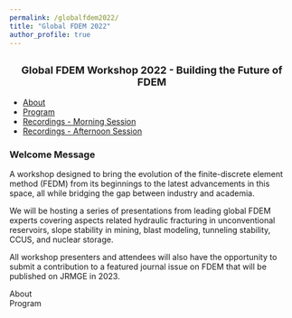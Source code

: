 ```yaml
---
permalink: /globalfdem2022/
title: "Global FDEM 2022"
author_profile: true
---
```







<link rel='stylesheet' id='bootstrap-css' href='https://geogroup.utoronto.ca/wp-content/themes/science-lite-CHILD2-TEST/assets/css/bootstrap.min.css?ver=3.3.2' type='text/css' media='all' />


<center><h2><font size ="4">Global FDEM Workshop 2022 - Building the Future of FDEM</font></h2></center>




<!-- nav -->
<div>
<ul class="nav nav-tabs" role="tablist">
    <li role="presentation" class="active"><a href="#About" aria-controls="About" role="tab" data-toggle="tab">About</a></li>
	<li role="presentation"><a href="#Program" aria-controls="Program" role="tab" data-toggle="tab">Program</a></li>
	<li role="presentation"><a href="#Recordings - Morning Session" aria-controls="Recordings - Morning Session" role="tab" data-toggle="tab">Recordings - Morning Session</a></li>
	<li role="presentation"><a href="#Recordings - Afternoon Session" aria-controls="Recordings - Afternoon Session" role="tab" data-toggle="tab">Recordings - Afternoon Session<a></li>
</ul>	
</div>

<!-- Panel -->
<div class="tab-content">
    <div role="tabpanel" class="tab-pane active" id="About">
	    <h3><strong>Welcome Message</strong></h3>
		<p>A workshop designed to bring the evolution of the finite-discrete element method (FEDM) from its beginnings to the latest advancements in this space, all while bridging the gap between industry and academia.</p>
		<p>We will be hosting a series of presentations from leading global FDEM experts covering aspects related hydraulic fracturing in unconventional reservoirs, slope stability in mining, blast modeling, tunneling stability, CCUS, and nuclear storage.</p>
		<p>All workshop presenters and attendees will also have the opportunity to submit a contribution to a featured journal issue on FDEM that will be published on JRMGE in 2023.</p> <http://www.jrmge.cn/newscontent-4-135.html>
	</div>
	<div role="tabpanel" class="tab-pane" id="Program" hidden="hidden">
	    aaa
	</div>
	<div role="tabpanel" class="tab-pane" id="Recordings - Morning Session" hidden="hidden">
        bbbb
    </div>
	<div role="tabpanel" class="tab-pane" id="Recordings - Afternoon Session" hidden="hidden">
        cccc
    </div>
</div>




<div class="elementor-tabs-content-wrapper" role="tablist" aria-orientation="vertical">
	<div class="elementor-tab-title elementor-tab-mobile-title" aria-selected="true" data-tab="1" 
role="tab" tabindex="0" aria-controls="elementor-tab-content-1651" aria-expanded="false">About</div>
	<div id="elementor-tab-content-1651" class="elementor-tab-content elementor-clearfix" data-tab="1" 
role="tabpanel" aria-labelledby="elementor-tab-title-1651" tabindex="0" 
hidden="false"><h3><strong>Welcome Message</strong></h3> ... </div>


<div class="elementor-tab-title elementor-tab-mobile-title" aria-selected="false" data-tab="2" role="tab" 
tabindex="-1" aria-controls="elementor-tab-content-1652" aria-expanded="false">Program</div>
					<div id="elementor-tab-content-1652" class="elementor-tab-content elementor-clearfix" 
data-tab="2" role="tabpanel" aria-labelledby="elementor-tab-title-1652" tabindex="0" 
hidden="hidden"> ... </div>
